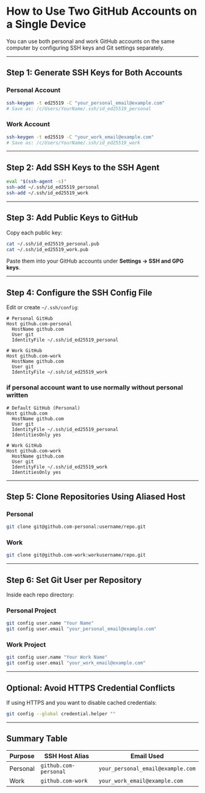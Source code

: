 
# How to Use Two GitHub Accounts on a Single Device

You can use both personal and work GitHub accounts on the same computer by configuring SSH keys and Git settings separately.

---

## Step 1: Generate SSH Keys for Both Accounts

### Personal Account
```bash
ssh-keygen -t ed25519 -C "your_personal_email@example.com"
# Save as: /c/Users/YourName/.ssh/id_ed25519_personal
```

### Work Account
```bash
ssh-keygen -t ed25519 -C "your_work_email@example.com"
# Save as: /c/Users/YourName/.ssh/id_ed25519_work
```

---

## Step 2: Add SSH Keys to the SSH Agent

```bash
eval "$(ssh-agent -s)"
ssh-add ~/.ssh/id_ed25519_personal
ssh-add ~/.ssh/id_ed25519_work
```

---

## Step 3: Add Public Keys to GitHub

Copy each public key:

```bash
cat ~/.ssh/id_ed25519_personal.pub
cat ~/.ssh/id_ed25519_work.pub
```

Paste them into your GitHub accounts under **Settings → SSH and GPG keys**.

---

## Step 4: Configure the SSH Config File

Edit or create `~/.ssh/config`:

```ssh
# Personal GitHub
Host github.com-personal
  HostName github.com
  User git
  IdentityFile ~/.ssh/id_ed25519_personal

# Work GitHub
Host github.com-work
  HostName github.com
  User git
  IdentityFile ~/.ssh/id_ed25519_work
```

### if personal account want to use normally without personal written
```ssh
# Default GitHub (Personal)
Host github.com
  HostName github.com
  User git
  IdentityFile ~/.ssh/id_ed25519_personal
  IdentitiesOnly yes

# Work GitHub
Host github.com-work
  HostName github.com
  User git
  IdentityFile ~/.ssh/id_ed25519_work
  IdentitiesOnly yes
```

---

## Step 5: Clone Repositories Using Aliased Host

### Personal
```bash
git clone git@github.com-personal:username/repo.git
```

### Work
```bash
git clone git@github.com-work:workusername/repo.git
```

---

## Step 6: Set Git User per Repository

Inside each repo directory:

### Personal Project
```bash
git config user.name "Your Name"
git config user.email "your_personal_email@example.com"
```

### Work Project
```bash
git config user.name "Your Work Name"
git config user.email "your_work_email@example.com"
```

---

## Optional: Avoid HTTPS Credential Conflicts

If using HTTPS and you want to disable cached credentials:

```bash
git config --global credential.helper ""
```

---

## Summary Table

| Purpose        | SSH Host Alias         | Email Used                        |
|----------------|------------------------|-----------------------------------|
| Personal       | `github.com-personal`  | `your_personal_email@example.com` |
| Work           | `github.com-work`      | `your_work_email@example.com`     |
